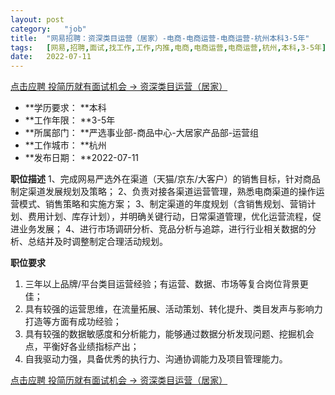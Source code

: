 ```yaml
---
layout:	post
category:	"job"
title:	"网易招聘：资深类目运营（居家）-电商-电商运营-电商运营-杭州本科3-5年"
tags:	[网易,招聘,面试,找工作,工作,内推,电商,电商运营,电商运营,杭州,本科,3-5年]
date:	2022-07-11
---
```


[点击应聘 投简历就有面试机会 -> 资深类目运营（居家）](http://mobile.bole.netease.com/bole/boleDetail?id=40389&employeeId=346f03c3cda5f04c&key=all)



- **学历要求： **本科
- **工作年限： **3-5年
- **所属部门： **严选事业部-商品中心-大居家产品部-运营组
- **工作城市： **杭州
- **发布日期： **2022-07-11



**职位描述**
1、完成网易严选外在渠道（天猫/京东/大客户）的销售目标，针对商品制定渠道发展规划及策略；
2、负责对接各渠道运营管理，熟悉电商渠道的操作运营模式、销售策略和实施方案；
3、制定渠道的年度规划（含销售规划、营销计划、费用计划、库存计划），并明确关键行动，日常渠道管理，优化运营流程，促进业务发展；
4、进行市场调研分析、竞品分析与追踪，进行行业相关数据的分析、总结并及时调整制定合理活动规划。



**职位要求**
1. 三年以上品牌/平台类目运营经验；有运营、数据、市场等复合岗位背景更佳；
2. 具有较强的运营思维，在流量拓展、活动策划、转化提升、类目发声与影响力打造等方面有成功经验；
3. 具有较强的数据敏感度和分析能力，能够通过数据分析发现问题、挖掘机会点，平衡好各业绩指标产出；
4. 自我驱动力强，具备优秀的执行力、沟通协调能力及项目管理能力。



[点击应聘 投简历就有面试机会 -> 资深类目运营（居家）](http://mobile.bole.netease.com/bole/boleDetail?id=40389&employeeId=346f03c3cda5f04c&key=all)